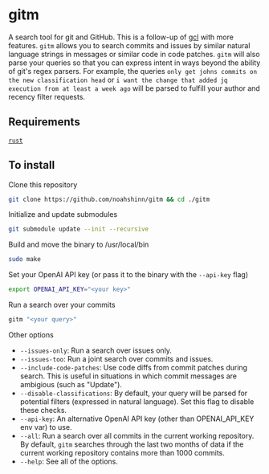 # gitm

A search tool for git and GitHub. This is a follow-up of [gcl](https://github.com/noahshinn/gcl) with more features. `gitm` allows you to search commits and issues by similar natural language strings in messages or similar code in code patches. `gitm` will also parse your queries so that you can express intent in ways beyond the ability of git's regex parsers. For example, the queries `only get johns commits on the new classification head` or `i want the change that added jq execution from at least a week ago` will be parsed to fulfill your author and recency filter requests.

## Requirements

[`rust`](https://www.rust-lang.org/tools/install)

## To install

Clone this repository

```bash
git clone https://github.com/noahshinn/gitm && cd ./gitm
```

Initialize and update submodules

```bash
git submodule update --init --recursive
```

Build and move the binary to /usr/local/bin

```bash
sudo make
```

Set your OpenAI API key (or pass it to the binary with the `--api-key` flag)

```bash
export OPENAI_API_KEY="<your key>"
```

Run a search over your commits

```bash
gitm "<your query>"
```

Other options

- `--issues-only`: Run a search over issues only.
- `--issues-too`: Run a joint search over commits and issues.
- `--include-code-patches`: Use code diffs from commit patches during search. This is useful in situations in which commit messages are ambigious (such as "Update").
- `--disable-classifications`: By default, your query will be parsed for potential filters (expressed in natural language). Set this flag to disable these checks.
- `--api-key`: An alternative OpenAI API key (other than OPENAI_API_KEY env var) to use.
- `--all`: Run a search over all commits in the current working repository. By default, `gitm` searches through the last two months of data if the current working repository contains more than 1000 commits.
- `--help`: See all of the options.
